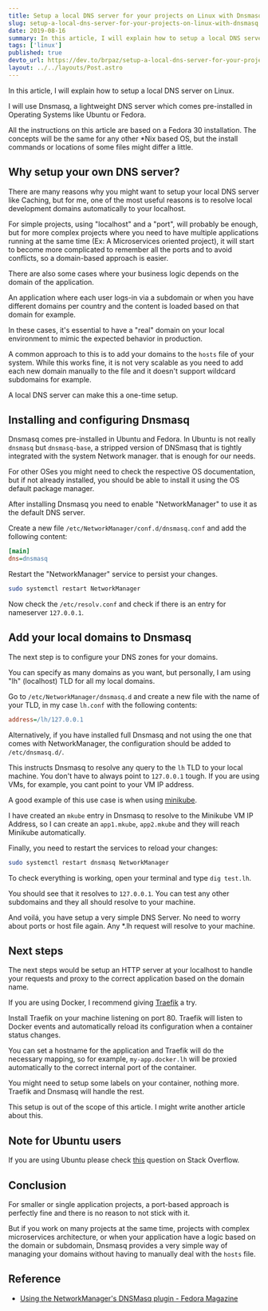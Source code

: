 ```yaml
---
title: Setup a local DNS server for your projects on Linux with Dnsmasq
slug: setup-a-local-dns-server-for-your-projects-on-linux-with-dnsmasq
date: 2019-08-16
summary: In this article, I will explain how to setup a local DNS server on Linux. I will use Dnsmasq, a lightweight DNS server which comes pre-installed in Operating Systems like Ubuntu or Fedora.
tags: ['linux']
published: true
devto_url: https://dev.to/brpaz/setup-a-local-dns-server-for-your-projects-on-linux-with-dnsmasq-blm
layout: ../../layouts/Post.astro
---
```


In this article, I will explain how to setup a local DNS server on Linux.

I will use Dnsmasq, a lightweight DNS server which comes pre-installed in Operating Systems like Ubuntu or Fedora.

All the instructions on this article are based on a Fedora 30 installation. The concepts will be the same for any other *Nix based OS, but the install commands or locations of some files might differ a little.

## Why setup your own DNS server?

There are many reasons why you might want to setup your local DNS server
like Caching, but for me, one of the most useful reasons is to resolve local development domains automatically to your localhost.

For simple projects, using "localhost" and a "port", will probably be enough, but for more complex projects where you need to have multiple applications running at the same time (Ex: A Microservices oriented project), it will start to become more complicated to remember all the ports and to avoid conflicts, so a domain-based approach is easier.

There are also some cases where your business logic depends on the domain of the application.

An application where each user logs-in via a subdomain or when you have different domains per country and the content is loaded based on that domain for example.

In these cases, it's essential to have a "real" domain on your local environment to mimic the expected behavior in production.

A common approach to this is to add your domains to the `hosts` file of your system.
While this works fine, it is not very scalable as you need to add each new domain manually to the file and it doesn't support wildcard subdomains for example.

A local DNS server can make this a one-time setup.

## Installing and configuring Dnsmasq

Dnsmasq comes pre-installed in Ubuntu and Fedora. In Ubuntu is not really `dnsmasq` but `dnsmasq-base`, a stripped version of DNSmasq that is tightly integrated with the system Network manager. that is enough for our needs.

For other OSes you might need to check the respective OS documentation, but if not already installed, you should be able to install it using the OS default package manager.

After installing Dnsmasq you need to enable "NetworkManager" to use it as the default DNS server.

Create a new file `/etc/NetworkManager/conf.d/dnsmasq.conf` and add the following content:

```ini
[main]
dns=dnsmasq
```

Restart the "NetworkManager" service to persist your changes.

```bash
sudo systemctl restart NetworkManager
```

Now check the `/etc/resolv.conf` and check if there is an entry for nameserver `127.0.0.1`.

## Add your local domains to Dnsmasq

The next step is to configure your DNS zones for your domains.

You can specify as many domains as you want, but personally, I am using "lh" (localhost) TLD for all my local domains.

Go to `/etc/NetworkManager/dnsmasq.d` and create a new file with the name of your TLD, in my case `lh.conf` with the following contents:


```ini
address=/lh/127.0.0.1
```

Alternatively, if you have installed full Dnsmasq and not using the one that comes with NetworkManager, the configuration should be added to `/etc/dnsmasq.d/`.

This instructs Dnsmasq to resolve any query to the `lh` TLD to your local machine.
You don't have to always point to `127.0.0.1` tough. If you are using VMs, for example, you cant point to your VM IP address.

A good example of this use case is when using [minikube](https://github.com/kubernetes/minikube).

I have created an `mkube` entry in Dnsmasq to resolve to the Minikube VM IP Address, so I can create an `app1.mkube`, `app2.mkube` and they will reach Minikube automatically.

Finally, you need to restart the services to reload your changes:

```bash
sudo systemctl restart dnsmasq NetworkManager
```

To check everything is working, open your terminal and type `dig test.lh`.

You should see that it resolves to `127.0.0.1`. You can test any other subdomains and they all should resolve to your machine.

And voilá, you have setup a very simple DNS Server. No need to worry about ports or host file again. Any *.lh request will resolve to your machine.

## Next steps

The next steps would be setup an HTTP server at your localhost to handle your requests and proxy to the correct application based on the domain name.

If you are using Docker, I recommend giving [Traefik](https://traefik.io/) a try.

Install Traefik on your machine listening on port 80. Traefik will listen to Docker events and automatically reload its configuration when a container status changes.

You can set a hostname for the application and Traefik will do the necessary mapping, so for example, `my-app.docker.lh` will be proxied automatically to the correct internal port of the container.

You might need to setup some labels on your container, nothing more. Traefik and Dnsmasq will handle the rest.

This setup is out of the scope of this article. I might write another article about this.

## Note for Ubuntu users

If you are using Ubuntu please check [this](https://askubuntu.com/questions/1029882/how-can-i-set-up-local-wildcard-127-0-0-1-domain-resolution-on-18-04?rq=1) question on Stack Overflow.

## Conclusion

For smaller or single application projects, a port-based approach is perfectly fine and there is no reason to not stick with it.

But if you work on many projects at the same time, projects with complex microservices architecture, or when your application have a logic based on the domain or subdomain, Dnsmasq provides a very simple way of managing your domains without having to manually deal with the `hosts` file.

## Reference

* [Using the NetworkManager's DNSMasq plugin - Fedora Magazine](https://fedoramagazine.org/using-the-networkmanagers-dnsmasq-plugin/)

